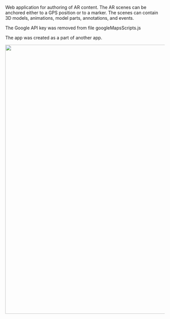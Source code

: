Web application for authoring of AR content. The AR scenes can be anchored either to a GPS position or to a marker. The scenes can contain 3D models, animations, model parts, annotations, and events.

The Google API key was removed from file googleMapsScripts.js

The app was created as a part of another app.

<img src="https://github.com/user-attachments/assets/4d320f6e-36d5-4899-bfd8-a391fb3849d6" width="850" />


